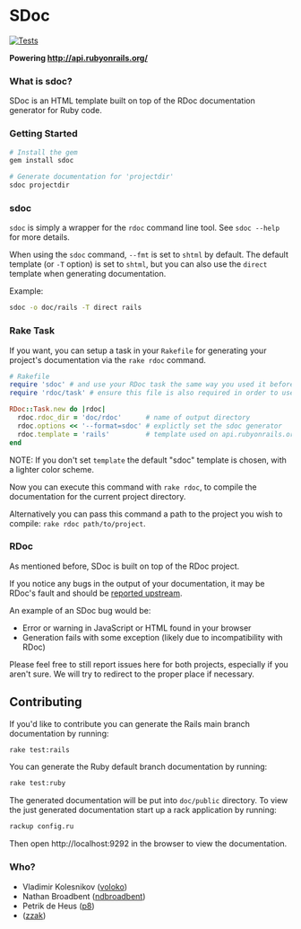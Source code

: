 # SDoc

[![Tests](https://github.com/zzak/sdoc/actions/workflows/test.yml/badge.svg)](https://github.com/zzak/sdoc/actions/workflows/test.yml)

**Powering http://api.rubyonrails.org/**

### What is sdoc?

SDoc is an HTML template built on top of the RDoc documentation generator for Ruby code.

### Getting Started

```bash
# Install the gem
gem install sdoc

# Generate documentation for 'projectdir'
sdoc projectdir
```

### sdoc

`sdoc` is simply a wrapper for the `rdoc` command line tool. See `sdoc --help` for more details.

When using the `sdoc` command, `--fmt` is set to `shtml` by default. The default template (or `-T` option) is set to `shtml`, but you can also use the `direct` template when generating documentation.

Example:

```bash
sdoc -o doc/rails -T direct rails
```

### Rake Task

If you want, you can setup a task in your `Rakefile` for generating your project's documentation via the `rake rdoc` command.

```ruby
# Rakefile
require 'sdoc' # and use your RDoc task the same way you used it before
require 'rdoc/task' # ensure this file is also required in order to use `RDoc::Task`

RDoc::Task.new do |rdoc|
  rdoc.rdoc_dir = 'doc/rdoc'      # name of output directory
  rdoc.options << '--format=sdoc' # explictly set the sdoc generator
  rdoc.template = 'rails'         # template used on api.rubyonrails.org
end
```

NOTE: If you don't set `template` the default "sdoc" template is chosen, with a lighter color scheme.

Now you can execute this command with `rake rdoc`, to compile the documentation for the current project directory.

Alternatively you can pass this command a path to the project you wish to compile: `rake rdoc path/to/project`.

### RDoc

As mentioned before, SDoc is built on top of the RDoc project.

If you notice any bugs in the output of your documentation, it may be RDoc's fault and should be [reported upstream](https://github.com/ruby/rdoc/issues/new).

An example of an SDoc bug would be:

* Error or warning in JavaScript or HTML found in your browser
* Generation fails with some exception (likely due to incompatibility with RDoc)

Please feel free to still report issues here for both projects, especially if you aren't sure. We will try to redirect to the proper place if necessary.

## Contributing

If you'd like to contribute you can generate the Rails main branch documentation by running:

```bash
rake test:rails
```

You can generate the Ruby default branch documentation by running:

```bash
rake test:ruby
```

The generated documentation will be put into `doc/public` directory.
To view the just generated documentation start up a rack application by running:

```bash
rackup config.ru
```

Then open http://localhost:9292 in the browser to view the documentation.

### Who?

* Vladimir Kolesnikov ([voloko](https://github.com/voloko))
* Nathan Broadbent ([ndbroadbent](https://github.com/ndbroadbent))
* Petrik de Heus ([p8](https://github.com/p8))
* ([zzak](https://github.com/zzak))
